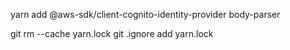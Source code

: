 yarn add @aws-sdk/client-cognito-identity-provider body-parser

git rm --cache yarn.lock
git .ignore add  yarn.lock